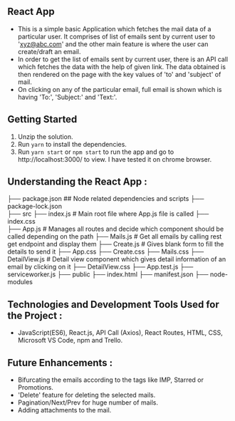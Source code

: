 ## React App

- This is a simple basic Application which fetches the mail data of a particular user. It comprises of list of emails sent by current user to 'xyz@abc.com' and the other main feature is where the user can create/draft an email. 
- In order to get the list of emails sent by current user, there is an API call which fetches the data with the help of given link. The data obtained is then rendered on the page with the key values of 'to' and 'subject' of mail. 
- On clicking on any of the particular email, full email is shown which is having 'To:', 'Subject:' and 'Text:'.


## Getting Started

1. Unzip the solution.
2. Run `yarn` to install the dependencies.
3. Run `yarn start` or `npm start` to run the app and go to http://localhost:3000/ to view. I have tested it on chrome browser.

## Understanding the React App :

├── package.json                    ## Node related dependencies and scripts                                                           ├── package-lock.json               
├── src ├── index.js                # Main root file where App.js file is called
        ├── index.css                   
        ├── App.js                  # Manages all routes and decide which component should be called depending on the path
        ├── Mails.js                # Get all emails by calling rest get endpoint and display them
        ├── Create.js               # Gives blank form to fill the details to send it
        ├── App.css
        ├── Create.css
        ├── Mails.css
        ├── DetailView.js           # Detail view component which gives detail information of an email by clicking on it
        ├── DetailView.css
        ├── App.test.js
        ├── serviceworker.js
├── public  ├── index.html
            ├── manifest.json
├── node-modules

## Technologies and Development Tools Used for the Project :

- JavaScript(ES6), React.js, API Call (Axios), React Routes, HTML, CSS, Microsoft VS Code, npm and Trello.   

## Future Enhancements :

- Bifurcating the emails according to the tags like IMP, Starred or Promotions.
- 'Delete' feature for deleting the selected mails.
- Pagination/Next/Prev for huge number of mails.
- Adding attachments to the mail.
